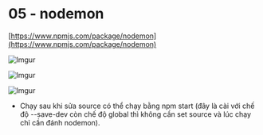 # 05 - nodemon

[https://www.npmjs.com/package/nodemon](https://www.npmjs.com/package/nodemon)

![Imgur](https://i.imgur.com/6AgOQqf.png)  

![Imgur](https://i.imgur.com/Tw1x1tc.png)  

![Imgur](https://i.imgur.com/6mjJNwE.png)

* Chạy sau khi sửa source có thể chạy bằng npm start (đây là cài với chế độ --save-dev còn chế độ global thì không cần set source và lúc chạy chỉ cần đánh nodemon).

